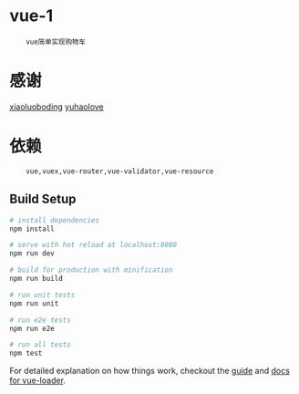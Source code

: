 # vue-1
		vue简单实现购物车

# 感谢
[xiaoluoboding](http://xiaoluoboding.github.io/vue-demo-collection/shopping-cart/#!/)
[yuhaolove](https://github.com/yuhaolove/jackblog-vue)


# 依赖
		vue,vuex,vue-router,vue-validator,vue-resource
## Build Setup

``` bash
# install dependencies
npm install

# serve with hot reload at localhost:8080
npm run dev

# build for production with minification
npm run build

# run unit tests
npm run unit

# run e2e tests
npm run e2e

# run all tests
npm test
```

For detailed explanation on how things work, checkout the [guide](http://vuejs-templates.github.io/webpack/) and [docs for vue-loader](http://vuejs.github.io/vue-loader).
